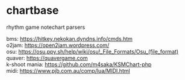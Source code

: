 # chartbase
rhythm game notechart parsers  

bms: https://hitkey.nekokan.dyndns.info/cmds.htm  
o2jam: https://open2jam.wordpress.com/  
osu: https://osu.ppy.sh/help/wiki/osu!_File_Formats/Osu_(file_format)  
quaver: https://quavergame.com  
k-shoot mania: https://github.com/m4saka/KSMChart-php  
midi: https://www.pjb.com.au/comp/lua/MIDI.html 